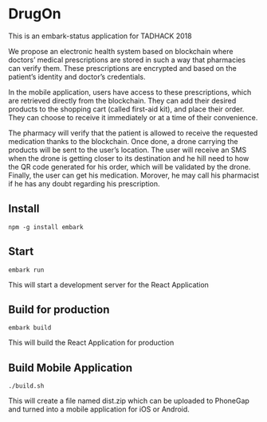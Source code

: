 # DrugOn
This is an embark-status application for TADHACK 2018

We propose an electronic health system based on blockchain where doctors’ medical prescriptions are stored in such a way that pharmacies can verify them. These prescriptions are encrypted and based on the patient’s identity and doctor’s credentials. 

In the mobile application, users have access to these prescriptions, which are retrieved directly from the blockchain. They can add their desired products to the shopping cart (called first-aid kit), and place their order. They can choose to receive it immediately or at a time of their convenience. 

The pharmacy will verify that the patient is allowed to receive the requested medication thanks to the blockchain. Once done, a drone carrying the products will be sent to the user’s location. The user will receive an SMS when the drone is getting closer to its destination and he hill need to how the QR code generated for his order, which will be validated by the drone. Finally, the user can get his medication. Morover, he may call his pharmacist if he has any doubt regarding his prescription.


## Install

```
npm -g install embark
```

## Start

```
embark run
```
This will start a development server for the React Application

## Build for production

```
embark build
```
This will build the React Application for production

## Build Mobile Application
```
./build.sh
```
This will create a file named dist.zip which can be uploaded to PhoneGap and turned into a mobile application for iOS or Android.


